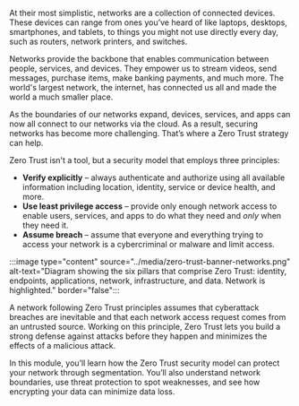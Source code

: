 At their most simplistic, networks are a collection of connected devices. These devices can range from ones you’ve heard of like laptops, desktops, smartphones, and tablets, to things you might not use directly every day, such as routers, network printers, and switches.

Networks provide the backbone that enables communication between people, services, and devices. They empower us to stream videos, send messages, purchase items, make banking payments, and much more. The world's largest network, the internet, has connected us all and made the world a much smaller place.

As the boundaries of our networks expand, devices, services, and apps can now all connect to our networks via the cloud. As a result, securing networks has become more challenging. That’s where a Zero Trust strategy can help.

Zero Trust isn't a tool, but a security model that employs three principles:

- **Verify explicitly** – always authenticate and authorize using all available information including location, identity, service or device health, and more.
- **Use least privilege access** – provide only enough network access to enable users, services, and apps to do what they need and _only_ when they need it.
- **Assume breach** – assume that everyone and everything trying to access your network is a cybercriminal or malware and limit access.

:::image type="content" source="../media/zero-trust-banner-networks.png" alt-text="Diagram showing the six pillars that comprise Zero Trust: identity, endpoints, applications, network, infrastructure, and data. Network is highlighted." border="false":::

A network following Zero Trust principles assumes that cyberattack breaches are inevitable and that each network access request comes from an untrusted source. Working on this principle, Zero Trust lets you build a strong defense against attacks before they happen and minimizes the effects of a malicious attack.

In this module, you’ll learn how the Zero Trust security model can protect your network through segmentation. You’ll also understand network boundaries, use threat protection to spot weaknesses, and see how encrypting your data can minimize data loss.
